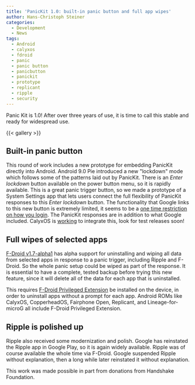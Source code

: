 ```yaml
---
title: 'PanicKit 1.0: built-in panic button and full app wipes'
author: Hans-Christoph Steiner
categories:
  - Development
  - News
tags:
  - Android
  - calyxos
  - fdroid
  - panic
  - panic button
  - panicbutton
  - panickit
  - prototype
  - replicant
  - ripple
  - security
---
```


Panic Kit is 1.0!  After over three years of use, it is time to call
this stable and ready for widespread use.

{{< gallery >}}

## Built-in panic button

This round of work includes a new prototype for embedding PanicKit
directly into Android.  Android 9.0 Pie introduced a new "lockdown"
mode which follows some of the patterns laid out by PanicKit.  There
is an _Enter lockdown_ button available on the power button menu, so
it is rapidly available.  This is a great panic trigger button, so we
made a prototype of a System Settings app that lets users connect the
full flexibility of PanicKit responses to this _Enter lockdown_
button.  The functionality that Google links to this new button is
extremely limited, it seems to be a [one time restriction on how you
login](https://www.androidpolice.com/2018/03/08/android-p-feature-spotlight-new-lockdown-option-power-menu-turns-off-fingerprint-unlocking-something-called-extended-access/).
The PanicKit responses are in addition to what Google
included. CalyxOS is
[working](https://gitlab.com/calyxos/calyxos/issues/72) to integrate
this, look for test releases soon!


## Full wipes of selected apps

[F-Droid v1.7-alpha1](https://f-droid.org) has alpha support for
uninstalling and wiping all data from selected apps in response to a
panic trigger, including Ripple and F-Droid.  So the whole panic setup
could be wiped as part of the response.  It is essential to have a
complete, tested backup before trying this new feature, since it will
delete all of the data for each app that is uninstalled.

This requires [F-Droid Privileged
Extension](https://f-droid.org/packages/org.fdroid.fdroid.privileged.ota)
be installed on the device, in order to uninstall apps without a
prompt for each app.  Android ROMs like CalyxOS, CopperheadOS,
Fairphone Open, Replicant, and Lineage-for-microG all include F-Droid
Privileged Extension.


## Ripple is polished up

Ripple also received some modernization and polish.  Google has
reinstated the Ripple app in Google Play, so it is again widely
available.  Ripple was of course available the whole time via F-Droid.
Google suspended Ripple without explanation, then a long while later
reinstated it without explanation.

This work was made possible in part from donations from Handshake Foundation.
